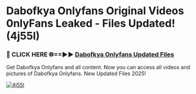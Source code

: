 # Dabofkya Onlyfans Original Videos 0nlyFans Leaked - Files Updated! (4j55l)

<h3>🔴 CLICK HERE 🌐==►► <a href="https://tinyurl.com/4seja8ks" rel="nofollow">Dabofkya Onlyfans Updated Files</a></h3>

Get Dabofkya Onlyfans and all content. Now you can access all videos and pictures of Dabofkya Onlyfans. New Updated Files 2025!

[![4j55l](https://i.imgur.com/EWjZXRe.gif)](https://tinyurl.com/4seja8ks)
